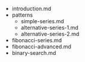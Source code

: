 - introduction.md
- patterns
    - simple-series.md
    - alternative-series-1.md
    - alternative-series-2.md
- fibonacci-series.md
- fibonacci-advanced.md
- binary-search.md